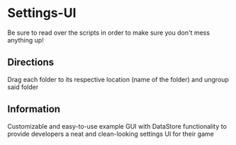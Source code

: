 # Settings-UI #
Be sure to read over the scripts in order to make sure you don't mess anything up!

## Directions ##
Drag each folder to its respective location (name of the folder) and ungroup said folder

## Information ##
Customizable and easy-to-use example GUI with DataStore functionality to provide developers  a neat and clean-looking settings UI for their game
